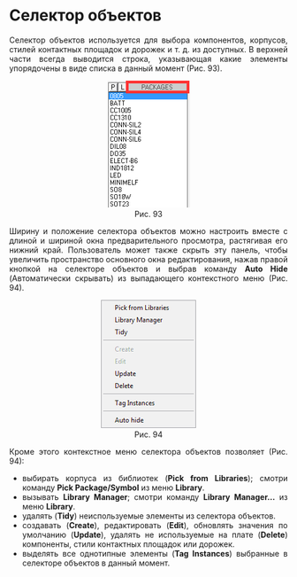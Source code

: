 # Селектор объектов

<div style="text-align:justify;">
	<p>Селектор объектов используется для выбора компонентов, корпусов, стилей контактных площадок и дорожек и т. д. из доступных. В верхней части всегда выводится строка, указывающая какие элементы упорядочены в виде списка в данный момент (Рис. 93).</p>
	<center><img src="/images/mainw/select.png" alt=""></center>
	<center>Рис. 93</center>
	<p>Ширину и положение селектора объектов можно настроить вместе с длиной и шириной окна предварительного просмотра, растягивая его нижний край. Пользователь может также скрыть эту панель, чтобы увеличить пространство основного окна редактирования, нажав правой кнопкой на селекторе объектов и выбрав команду <strong>Auto Hide</strong> (Автоматически скрывать) из выпадающего контекстного меню (Рис. 94).</p>
	<center><img src="/images/mainw/context.png" alt=""></center>
	<center>Рис. 94</center>	
	<p>Кроме этого контекстное меню селектора объектов позволяет (Рис. 94):</p>
	<ul>
		<li>выбирать корпуса из библиотек (<strong>Pick from Libraries</strong>); смотри команду <strong>Pick Package/Symbol</strong> из меню <strong>Library</strong>.</li>
		<li>вызывать <strong>Library Manager</strong>; смотри команду <strong>Library Manager…</strong> из меню <strong>Library</strong>.</li>
		<li>удалять (<strong>Tidy</strong>) неиспользуемые элементы из селектора объектов.</li>
		<li>создавать (<strong>Create</strong>), редактировать (<strong>Edit</strong>), обновлять значения по умолчанию (<strong>Update</strong>), удалять не используемые на плате (<strong>Delete</strong>) компоненты, стили контактных площадок или дорожек.</li>
		<li>выделять все однотипные элементы (<strong>Tag Instances</strong>) выбранные в селекторе объектов в данный момент.</li>
	</ul>
</div>